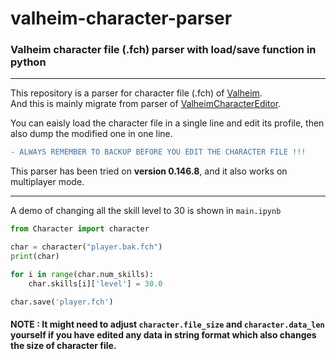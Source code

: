 # valheim-character-parser
### Valheim character file (.fch) parser with load/save function in python
***
This repository is a parser for character file (.fch) of [Valheim](https://www.valheimgame.com/).  
And this is mainly migrate from parser of [ValheimCharacterEditor](https://github.com/byt3m/Valheim-Character-Editor/blob/main/ValheimCharacterEditor/Parser.cs).

You can eaisly load the character file in a single line and edit its profile, then also dump the modified one in one line.  
```diff
- ALWAYS REMEMBER TO BACKUP BEFORE YOU EDIT THE CHARACTER FILE !!!
```
This parser has been tried on **version 0.146.8**, and it also works on multiplayer mode.
***
A demo of changing all the skill level to 30 is shown in `main.ipynb`  
```python
from Character import character

char = character("player.bak.fch")
print(char)

for i in range(char.num_skills):
    char.skills[i]['level'] = 30.0

char.save('player.fch')
```
#### NOTE : It might need to adjust `character.file_size` and `character.data_len` yourself if you have edited any data in string format which also changes the size of character file.
